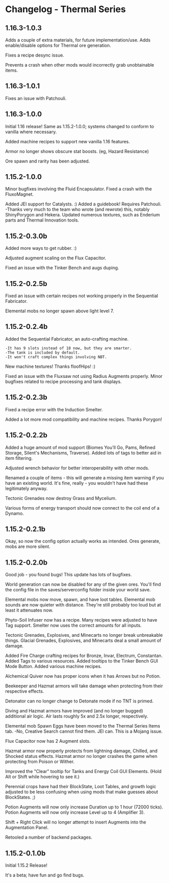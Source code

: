 Changelog - Thermal Series
========================================================================================================================
1.16.3-1.0.3
------------------------------------------------------------------------------------------------------------------------
Adds a couple of extra materials, for future implementation/use.
Adds enable/disable options for Thermal ore generation.

Fixes a recipe desync issue.

Prevents a crash when other mods would incorrectly grab unobtainable items.

1.16.3-1.0.1
------------------------------------------------------------------------------------------------------------------------
Fixes an issue with Patchouli.

1.16.3-1.0.0
------------------------------------------------------------------------------------------------------------------------
Initial 1.16 release! Same as 1.15.2-1.0.0; systems changed to conform to vanilla where necessary.

Added machine recipes to support new vanilla 1.16 features.

Armor no longer shows obscure stat boosts. (eg, Hazard Resistance)

Ore spawn and rarity has been adjusted.

1.15.2-1.0.0
------------------------------------------------------------------------------------------------------------------------
Minor bugfixes involving the Fluid Encapsulator.
Fixed a crash with the FluxoMagnet.

Added JEI support for Catalysts. :)
Added a guidebook! Requires Patchouli.
    -Thanks very much to the team who wrote (and rewrote) this, notably ShinyPorygon and Hekera.
Updated numerous textures, such as Enderium parts and Thermal Innovation tools.

1.15.2-0.3.0b
------------------------------------------------------------------------------------------------------------------------
Added more ways to get rubber. :)

Adjusted augment scaling on the Flux Capacitor.

Fixed an issue with the Tinker Bench and augs duping.

1.15.2-0.2.5b
------------------------------------------------------------------------------------------------------------------------
Fixed an issue with certain recipes not working properly in the Sequential Fabricator.

Elemental mobs no longer spawn above light level 7.

1.15.2-0.2.4b
------------------------------------------------------------------------------------------------------------------------
Added the Sequential Fabricator, an auto-crafting machine.

    -It has 9 slots instead of 18 now, but they are smarter.
    -The tank is included by default.
    -It won't craft complex things involving NBT.

New machine textures! Thanks floofHips! :)

Fixed an issue with the Fluxsaw not using Radius Augments properly.
Minor bugfixes related to recipe processing and tank displays.

1.15.2-0.2.3b
------------------------------------------------------------------------------------------------------------------------
Fixed a recipe error with the Induction Smelter.

Added a lot more mod compatibility and machine recipes. Thanks Porygon!

1.15.2-0.2.2b
------------------------------------------------------------------------------------------------------------------------
Added a huge amount of mod support (Biomes You'll Go, Pams, Refined Storage, Silent's Mechanisms, Traverse).
Added lots of tags to better aid in item filtering.

Adjusted wrench behavior for better interoperability with other mods.

Renamed a couple of items - this will generate a missing item warning if you have an existing world. It's fine, really - you wouldn't have had these legitimately anyway.

Tectonic Grenades now destroy Grass and Mycelium.

Various forms of energy transport should now connect to the coil end of a Dynamo.

1.15.2-0.2.1b
------------------------------------------------------------------------------------------------------------------------
Okay, so now the config option actually works as intended. Ores generate, mobs are more silent.

1.15.2-0.2.0b
------------------------------------------------------------------------------------------------------------------------
Good job - you found bugs! This update has lots of bugfixes.

World generation can now be disabled for any of the given ores. You'll find the config file in the saves/serverconfig folder inside your world save.

Elemental mobs now move, spawn, and have loot tables.
Elemental mob sounds are now quieter with distance. They're still probably too loud but at least it attenuates now.

Phyto-Soil Infuser now has a recipe.
Many recipes were adjusted to have Tag support.
Smelter now uses the correct amounts for all inputs.

Tectonic Grenades, Explosives, and Minecarts no longer break unbreakable things.
Glacial Grenades, Explosives, and Minecarts deal a small amount of damage.

Added Fire Charge crafting recipes for Bronze, Invar, Electrum, Constantan.
Added Tags to various resources.
Added tooltips to the Tinker Bench GUI Mode Button.
Added various machine recipes.

Alchemical Quiver now has proper icons when it has Arrows but no Potion.

Beekeeper and Hazmat armors will take damage when protecting from their respective effects.

Detonator can no longer change to Detonate mode if no TNT is primed.

Diving and Hazmat armors have improved (and no longer bugged) additional air logic. Air lasts roughly 5x and 2.5x longer, respectively.

Elemental mob Spawn Eggs have been moved to the Thermal Series Items tab.
-No, Creative Search cannot find them. JEI can. This is a Mojang issue.

Flux Capacitor now has 2 Augment slots.

Hazmat armor now properly protects from lightning damage, Chilled, and Shocked status effects.
Hazmat armor no longer crashes the game when protecting from Poison or Wither.

Improved the "Clear" tooltip for Tanks and Energy Coil GUI Elements. (Hold Alt or Shift while hovering to see it.)

Perennial crops have had their BlockState, Loot Tables, and growth logic adjusted to be less confusing when using mods that make guesses about BlockStates. ;)

Potion Augments will now only increase Duration up to 1 hour (72000 ticks).
Potion Augments will now only increase Level up to 4 (Amplifier 3).

Shift + Right Click will no longer attempt to insert Augments into the Augmentation Panel.

Retooled a number of backend packages.

1.15.2-0.1.0b
------------------------------------------------------------------------------------------------------------------------
Initial 1.15.2 Release!

It's a beta; have fun and go find bugs.
